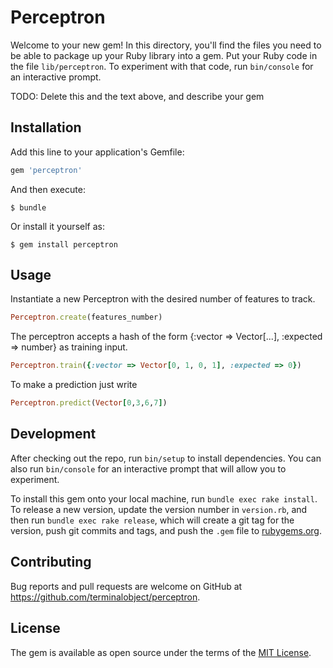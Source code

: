 # Perceptron

Welcome to your new gem! In this directory, you'll find the files you need to be able to package up your Ruby library into a gem. Put your Ruby code in the file `lib/perceptron`. To experiment with that code, run `bin/console` for an interactive prompt.

TODO: Delete this and the text above, and describe your gem

## Installation

Add this line to your application's Gemfile:

```ruby
gem 'perceptron'
```

And then execute:

    $ bundle

Or install it yourself as:

    $ gem install perceptron

## Usage

Instantiate a new Perceptron with the desired number of features to track. 
```ruby 
Perceptron.create(features_number) 
  ```
The perceptron accepts a hash of the form {:vector => Vector[...], :expected => number} as training input.   
```ruby
Perceptron.train({:vector => Vector[0, 1, 0, 1], :expected => 0})
```
To make a prediction just write 
```ruby
Perceptron.predict(Vector[0,3,6,7])
```
## Development

After checking out the repo, run `bin/setup` to install dependencies. You can also run `bin/console` for an interactive prompt that will allow you to experiment.

To install this gem onto your local machine, run `bundle exec rake install`. To release a new version, update the version number in `version.rb`, and then run `bundle exec rake release`, which will create a git tag for the version, push git commits and tags, and push the `.gem` file to [rubygems.org](https://rubygems.org).

## Contributing

Bug reports and pull requests are welcome on GitHub at https://github.com/terminalobject/perceptron.

## License

The gem is available as open source under the terms of the [MIT License](http://opensource.org/licenses/MIT).
